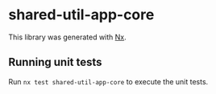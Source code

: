 # shared-util-app-core

This library was generated with [Nx](https://nx.dev).

## Running unit tests

Run `nx test shared-util-app-core` to execute the unit tests.
